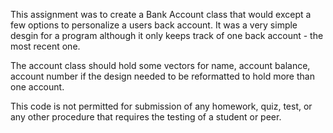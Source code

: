 This assignment was to create a Bank Account class that would except a few options to personalize a users back account. It was 
a very simple desgin for a program although it only keeps track of one back account - the most recent one.

The account class should hold some vectors for name, account balance, account number if the design needed to be reformatted 
to hold more than one account.

This code is not permitted for submission of any homework, quiz, test, or any other procedure that requires the testing of a student or peer.
